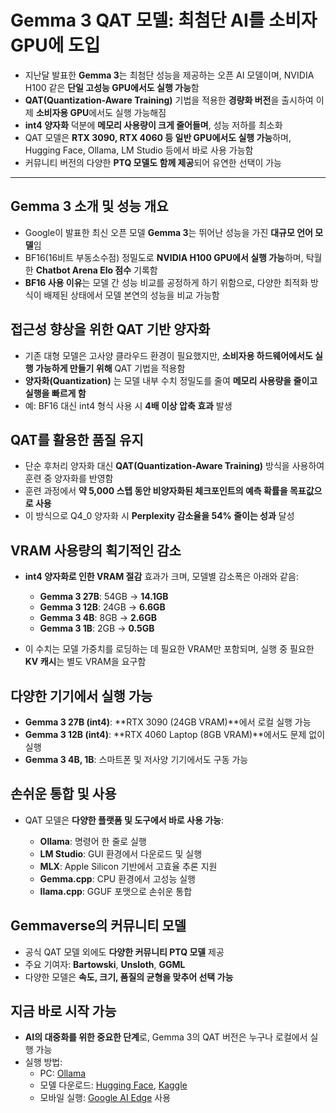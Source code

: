 # Gemma 3 QAT 모델: 최첨단 AI를 소비자 GPU에 도입


* 지난달 발표한 **Gemma 3**는 최첨단 성능을 제공하는 오픈 AI 모델이며, NVIDIA H100 같은 **단일 고성능 GPU에서도 실행 가능**함
* **QAT(Quantization-Aware Training)** 기법을 적용한 **경량화 버전**을 출시하여 이제 **소비자용 GPU**에서도 실행 가능해짐
* **int4 양자화** 덕분에 **메모리 사용량이 크게 줄어들며**, 성능 저하를 최소화
* QAT 모델은 **RTX 3090, RTX 4060 등 일반 GPU에서도 실행 가능**하며, Hugging Face, Ollama, LM Studio 등에서 바로 사용 가능함
* 커뮤니티 버전의 다양한 **PTQ 모델도 함께 제공**되어 유연한 선택이 가능

---

Gemma 3 소개 및 성능 개요
------------------

* Google이 발표한 최신 오픈 모델 **Gemma 3**는 뛰어난 성능을 가진 **대규모 언어 모델**임
* BF16(16비트 부동소수점) 정밀도로 **NVIDIA H100 GPU에서 실행 가능**하며, 탁월한 **Chatbot Arena Elo 점수** 기록함
* **BF16 사용 이유**는 모델 간 성능 비교를 공정하게 하기 위함으로, 다양한 최적화 방식이 배제된 상태에서 모델 본연의 성능을 비교 가능함

접근성 향상을 위한 QAT 기반 양자화
---------------------

* 기존 대형 모델은 고사양 클라우드 환경이 필요했지만, **소비자용 하드웨어에서도 실행 가능하게 만들기 위해** QAT 기법을 적용함
* **양자화(Quantization)** 는 모델 내부 수치 정밀도를 줄여 **메모리 사용량을 줄이고 실행을 빠르게 함**
* 예: BF16 대신 int4 형식 사용 시 **4배 이상 압축 효과** 발생

QAT를 활용한 품질 유지
--------------

* 단순 후처리 양자화 대신 **QAT(Quantization-Aware Training)** 방식을 사용하여 훈련 중 양자화를 반영함
* 훈련 과정에서 **약 5,000 스텝 동안 비양자화된 체크포인트의 예측 확률을 목표값으로 사용**
* 이 방식으로 Q4\_0 양자화 시 **Perplexity 감소율을 54% 줄이는 성과** 달성

VRAM 사용량의 획기적인 감소
-----------------

* **int4 양자화로 인한 VRAM 절감** 효과가 크며, 모델별 감소폭은 아래와 같음:

  + **Gemma 3 27B**: 54GB → **14.1GB**
  + **Gemma 3 12B**: 24GB → **6.6GB**
  + **Gemma 3 4B**: 8GB → **2.6GB**
  + **Gemma 3 1B**: 2GB → **0.5GB**
* 이 수치는 모델 가중치를 로딩하는 데 필요한 VRAM만 포함되며, 실행 중 필요한 **KV 캐시**는 별도 VRAM을 요구함

다양한 기기에서 실행 가능
--------------

* **Gemma 3 27B (int4)**: \*\*RTX 3090 (24GB VRAM)\*\*에서 로컬 실행 가능
* **Gemma 3 12B (int4)**: \*\*RTX 4060 Laptop (8GB VRAM)\*\*에서도 문제 없이 실행
* **Gemma 3 4B, 1B**: 스마트폰 및 저사양 기기에서도 구동 가능

손쉬운 통합 및 사용
-----------

* QAT 모델은 **다양한 플랫폼 및 도구에서 바로 사용 가능**:

  + **Ollama**: 명령어 한 줄로 실행
  + **LM Studio**: GUI 환경에서 다운로드 및 실행
  + **MLX**: Apple Silicon 기반에서 고효율 추론 지원
  + **Gemma.cpp**: CPU 환경에서 고성능 실행
  + **llama.cpp**: GGUF 포맷으로 손쉬운 통합

Gemmaverse의 커뮤니티 모델
-------------------

* 공식 QAT 모델 외에도 **다양한 커뮤니티 PTQ 모델** 제공
* 주요 기여자: **Bartowski**, **Unsloth**, **GGML**
* 다양한 모델은 **속도, 크기, 품질의 균형을 맞추어 선택 가능**

지금 바로 시작 가능
-----------

* **AI의 대중화를 위한 중요한 단계**로, Gemma 3의 QAT 버전은 누구나 로컬에서 실행 가능
* 실행 방법:
  + PC: [Ollama](https://ollama.com/library/gemma3)
  + 모델 다운로드: [Hugging Face](https://huggingface.co/collections/google/gemma-3-qat-67ee61ccacbf2be4195c265b), [Kaggle](https://www.kaggle.com/models/google/gemma-3/transformers)
  + 모바일 실행: [Google AI Edge](https://developers.googleblog.com/en/gemma-3-on-mobile-and-web-with-google-ai-edge/) 사용
